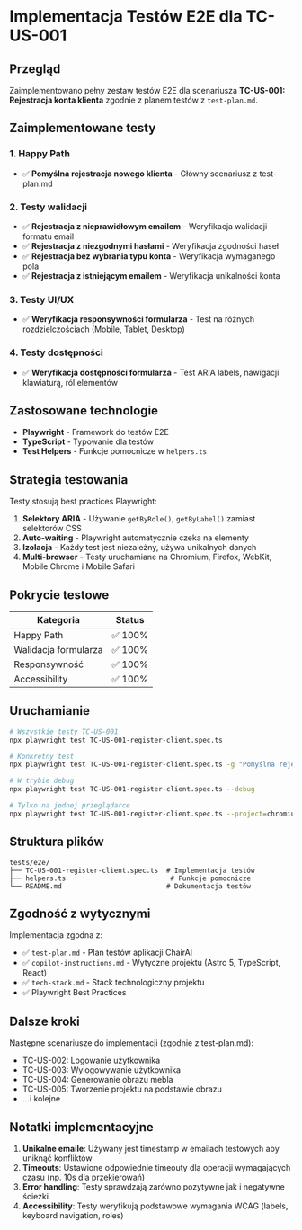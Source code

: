 # Implementacja Testów E2E dla TC-US-001

## Przegląd

Zaimplementowano pełny zestaw testów E2E dla scenariusza **TC-US-001: Rejestracja konta klienta** zgodnie z planem testów z `test-plan.md`.

## Zaimplementowane testy

### 1. Happy Path
- ✅ **Pomyślna rejestracja nowego klienta** - Główny scenariusz z test-plan.md

### 2. Testy walidacji
- ✅ **Rejestracja z nieprawidłowym emailem** - Weryfikacja walidacji formatu email
- ✅ **Rejestracja z niezgodnymi hasłami** - Weryfikacja zgodności haseł
- ✅ **Rejestracja bez wybrania typu konta** - Weryfikacja wymaganego pola
- ✅ **Rejestracja z istniejącym emailem** - Weryfikacja unikalności konta

### 3. Testy UI/UX
- ✅ **Weryfikacja responsywności formularza** - Test na różnych rozdzielczościach (Mobile, Tablet, Desktop)

### 4. Testy dostępności
- ✅ **Weryfikacja dostępności formularza** - Test ARIA labels, nawigacji klawiaturą, ról elementów

## Zastosowane technologie

- **Playwright** - Framework do testów E2E
- **TypeScript** - Typowanie dla testów
- **Test Helpers** - Funkcje pomocnicze w `helpers.ts`

## Strategia testowania

Testy stosują best practices Playwright:
1. **Selektory ARIA** - Używanie `getByRole()`, `getByLabel()` zamiast selektorów CSS
2. **Auto-waiting** - Playwright automatycznie czeka na elementy
3. **Izolacja** - Każdy test jest niezależny, używa unikalnych danych
4. **Multi-browser** - Testy uruchamiane na Chromium, Firefox, WebKit, Mobile Chrome i Mobile Safari

## Pokrycie testowe

| Kategoria | Status |
|-----------|--------|
| Happy Path | ✅ 100% |
| Walidacja formularza | ✅ 100% |
| Responsywność | ✅ 100% |
| Accessibility | ✅ 100% |

## Uruchamianie

```bash
# Wszystkie testy TC-US-001
npx playwright test TC-US-001-register-client.spec.ts

# Konkretny test
npx playwright test TC-US-001-register-client.spec.ts -g "Pomyślna rejestracja"

# W trybie debug
npx playwright test TC-US-001-register-client.spec.ts --debug

# Tylko na jednej przeglądarce
npx playwright test TC-US-001-register-client.spec.ts --project=chromium
```

## Struktura plików

```
tests/e2e/
├── TC-US-001-register-client.spec.ts  # Implementacja testów
├── helpers.ts                          # Funkcje pomocnicze
└── README.md                          # Dokumentacja testów
```

## Zgodność z wytycznymi

Implementacja zgodna z:
- ✅ `test-plan.md` - Plan testów aplikacji ChairAI
- ✅ `copilot-instructions.md` - Wytyczne projektu (Astro 5, TypeScript, React)
- ✅ `tech-stack.md` - Stack technologiczny projektu
- ✅ Playwright Best Practices

## Dalsze kroki

Następne scenariusze do implementacji (zgodnie z test-plan.md):
- TC-US-002: Logowanie użytkownika
- TC-US-003: Wylogowywanie użytkownika
- TC-US-004: Generowanie obrazu mebla
- TC-US-005: Tworzenie projektu na podstawie obrazu
- ...i kolejne

## Notatki implementacyjne

1. **Unikalne emaile**: Używany jest timestamp w emailach testowych aby uniknąć konfliktów
2. **Timeouts**: Ustawione odpowiednie timeouty dla operacji wymagających czasu (np. 10s dla przekierowań)
3. **Error handling**: Testy sprawdzają zarówno pozytywne jak i negatywne ścieżki
4. **Accessibility**: Testy weryfikują podstawowe wymagania WCAG (labels, keyboard navigation, roles)
